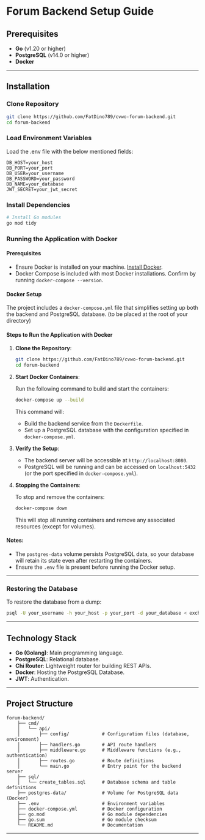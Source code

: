 # Forum Backend Setup Guide

## Prerequisites

- **Go** (v1.20 or higher)
- **PostgreSQL** (v14.0 or higher)
- **Docker**

---

## Installation

### Clone Repository

```bash
git clone https://github.com/FatDino789/cvwo-forum-backend.git
cd forum-backend
```

### Load Environment Variables

Load the .env file with the below mentioned fields:

```
DB_HOST=your_host
DB_PORT=your_port
DB_USER=your_username
DB_PASSWORD=your_password
DB_NAME=your_database
JWT_SECRET=your_jwt_secret
```

### Install Dependencies

```bash
# Install Go modules
go mod tidy
```

### Running the Application with Docker

#### Prerequisites

- Ensure Docker is installed on your machine. [Install Docker](https://docs.docker.com/get-docker/).
- Docker Compose is included with most Docker installations. Confirm by running `docker-compose --version`.

#### Docker Setup

The project includes a `docker-compose.yml` file that simplifies setting up both the backend and PostgreSQL database. (to be placed at the root of your directory)

#### Steps to Run the Application with Docker

1. **Clone the Repository**:

   ```bash
   git clone https://github.com/FatDino789/cvwo-forum-backend.git
   cd forum-backend
   ```

2. **Start Docker Containers**:

   Run the following command to build and start the containers:

   ```bash
   docker-compose up --build
   ```

   This command will:

   - Build the backend service from the `Dockerfile`.
   - Set up a PostgreSQL database with the configuration specified in `docker-compose.yml`.

3. **Verify the Setup**:

   - The backend server will be accessible at `http://localhost:8080`.
   - PostgreSQL will be running and can be accessed on `localhost:5432` (or the port specified in `docker-compose.yml`).

4. **Stopping the Containers**:

   To stop and remove the containers:

   ```bash
   docker-compose down
   ```

   This will stop all running containers and remove any associated resources (except for volumes).

#### Notes:

- The `postgres-data` volume persists PostgreSQL data, so your database will retain its state even after restarting the containers.
- Ensure the `.env` file is present before running the Docker setup.

---

### Restoring the Database

To restore the database from a dump:

```bash
psql -U your_username -h your_host -p your_port -d your_database < exchange-forum-dump.sql
```

---

## Technology Stack

- **Go (Golang)**: Main programming language.
- **PostgreSQL**: Relational database.
- **Chi Router**: Lightweight router for building REST APIs.
- **Docker**: Hosting the PostgreSQL Database.
- **JWT**: Authentication.

---

## Project Structure

```
forum-backend/
    ├── cmd/
    │   └── api/
    │       ├── config/            # Configuration files (database, environment)
    │       ├── handlers.go        # API route handlers
    │       ├── middleware.go      # Middleware functions (e.g., authentication)
    │       ├── routes.go          # Route definitions
    │       └── main.go            # Entry point for the backend server
    ├── sql/
    │   └── create_tables.sql      # Database schema and table definitions
    ├── postgres-data/             # Volume for PostgreSQL data (Docker)
    ├── .env                       # Environment variables
    ├── docker-compose.yml         # Docker configuration
    ├── go.mod                     # Go module dependencies
    ├── go.sum                     # Go module checksum
    └── README.md                  # Documentation
```

---
